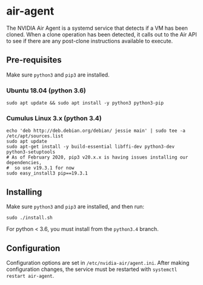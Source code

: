 # air-agent

The NVIDIA Air Agent is a systemd service that detects if a VM has been cloned. When a clone operation has been detected, it calls out to the Air API to see if there are any post-clone instructions available to execute.

## Pre-requisites

Make sure `python3` and `pip3` are installed.

### Ubuntu 18.04 (python 3.6)

```
sudo apt update && sudo apt install -y python3 python3-pip
```

### Cumulus Linux 3.x (python 3.4)

```
echo 'deb http://deb.debian.org/debian/ jessie main' | sudo tee -a /etc/apt/sources.list
sudo apt update
sudo apt-get install -y build-essential libffi-dev python3-dev python3-setuptools
# As of February 2020, pip3 v20.x.x is having issues installing our dependencies,
#  so use v19.3.1 for now
sudo easy_install3 pip==19.3.1
```

## Installing

Make sure `python3` and `pip3` are installed, and then run:

`sudo ./install.sh`

For python < 3.6, you must install from the `python3.4` branch.

## Configuration

Configuration options are set in `/etc/nvidia-air/agent.ini`. After making configuration changes, the service must be restarted with `systemctl restart air-agent`.
